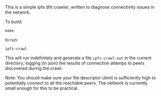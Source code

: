 
This is a simple ipfs dht crawler, written to diagnose
connectivity issues in the network.

To build:
```
make
```

to run:
```
ipfs-crawl
```

This will run indefinitely and generate a file `ipfs-crawl.out` in the
current directory, logging (in json) the results of connection attemps
to peers discovered during the crawl.

Note: You should make sure your file descriptor ulimit is sufficiently
high to potentially connect to all the reachable peers. The network is
currently small enough for this to be practical.
